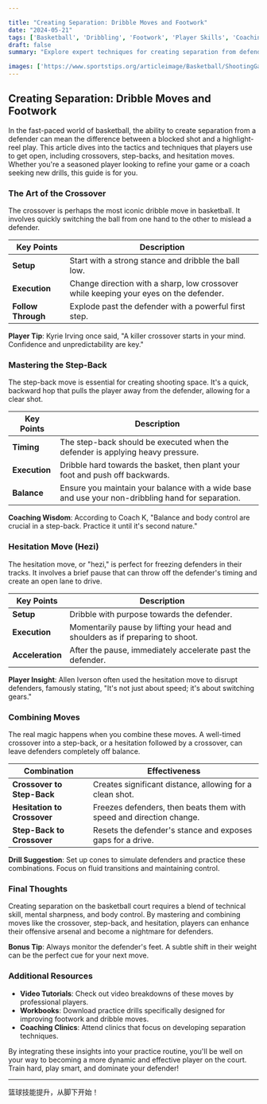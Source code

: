 ```yaml
---

title: "Creating Separation: Dribble Moves and Footwork"
date: "2024-05-21"
tags: ['Basketball', 'Dribbling', 'Footwork', 'Player Skills', 'Coaching Tips']
draft: false
summary: "Explore expert techniques for creating separation from defenders in basketball using advanced dribble moves and footwork skills. Learn from player insights and coaching wisdom."

images: ['https://www.sportstips.org/articleimage/Basketball/ShootingGaurd/creating_separation_dribble_moves_and_footwork.webp']
---
```


## Creating Separation: Dribble Moves and Footwork

In the fast-paced world of basketball, the ability to create separation from a defender can mean the difference between a blocked shot and a highlight-reel play. This article dives into the tactics and techniques that players use to get open, including crossovers, step-backs, and hesitation moves. Whether you're a seasoned player looking to refine your game or a coach seeking new drills, this guide is for you.

### The Art of the Crossover

The crossover is perhaps the most iconic dribble move in basketball. It involves quickly switching the ball from one hand to the other to mislead a defender.

| Key Points | Description |
|------------|-------------|
| **Setup** | Start with a strong stance and dribble the ball low. |
| **Execution** | Change direction with a sharp, low crossover while keeping your eyes on the defender. |
| **Follow Through** | Explode past the defender with a powerful first step. |

**Player Tip**: Kyrie Irving once said, "A killer crossover starts in your mind. Confidence and unpredictability are key."

### Mastering the Step-Back

The step-back move is essential for creating shooting space. It's a quick, backward hop that pulls the player away from the defender, allowing for a clear shot.

| Key Points | Description |
|------------|-------------|
| **Timing** | The step-back should be executed when the defender is applying heavy pressure. |
| **Execution** | Dribble hard towards the basket, then plant your foot and push off backwards. |
| **Balance** | Ensure you maintain your balance with a wide base and use your non-dribbling hand for separation. |

**Coaching Wisdom**: According to Coach K, "Balance and body control are crucial in a step-back. Practice it until it's second nature."

### Hesitation Move (Hezi)

The hesitation move, or "hezi," is perfect for freezing defenders in their tracks. It involves a brief pause that can throw off the defender's timing and create an open lane to drive.

| Key Points | Description |
|------------|-------------|
| **Setup** | Dribble with purpose towards the defender. |
| **Execution** | Momentarily pause by lifting your head and shoulders as if preparing to shoot. |
| **Acceleration** | After the pause, immediately accelerate past the defender. |

**Player Insight**: Allen Iverson often used the hesitation move to disrupt defenders, famously stating, "It's not just about speed; it's about switching gears."

### Combining Moves

The real magic happens when you combine these moves. A well-timed crossover into a step-back, or a hesitation followed by a crossover, can leave defenders completely off balance.

| Combination | Effectiveness |
|-------------|---------------|
| **Crossover to Step-Back** | Creates significant distance, allowing for a clean shot. |
| **Hesitation to Crossover** | Freezes defenders, then beats them with speed and direction change. |
| **Step-Back to Crossover** | Resets the defender's stance and exposes gaps for a drive. |

**Drill Suggestion**: Set up cones to simulate defenders and practice these combinations. Focus on fluid transitions and maintaining control.

### Final Thoughts

Creating separation on the basketball court requires a blend of technical skill, mental sharpness, and body control. By mastering and combining moves like the crossover, step-back, and hesitation, players can enhance their offensive arsenal and become a nightmare for defenders.

**Bonus Tip**: Always monitor the defender's feet. A subtle shift in their weight can be the perfect cue for your next move.

### Additional Resources

- **Video Tutorials**: Check out video breakdowns of these moves by professional players.
- **Workbooks**: Download practice drills specifically designed for improving footwork and dribble moves.
- **Coaching Clinics**: Attend clinics that focus on developing separation techniques.

By integrating these insights into your practice routine, you'll be well on your way to becoming a more dynamic and effective player on the court. Train hard, play smart, and dominate your defender!

---

篮球技能提升，从脚下开始！